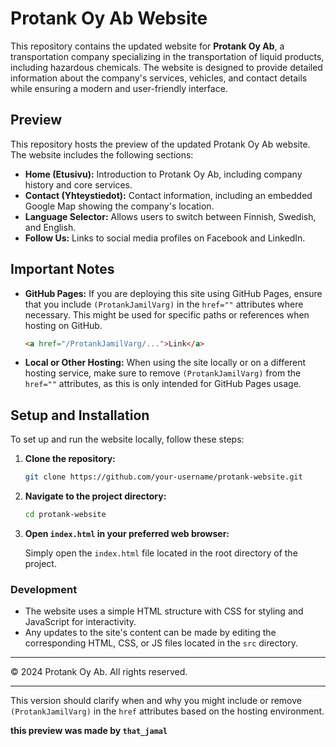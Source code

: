 # Protank Oy Ab Website

This repository contains the updated website for **Protank Oy Ab**, a transportation company specializing in the transportation of liquid products, including hazardous chemicals. The website is designed to provide detailed information about the company's services, vehicles, and contact details while ensuring a modern and user-friendly interface.

## Preview

This repository hosts the preview of the updated Protank Oy Ab website. The website includes the following sections:

- **Home (Etusivu):** Introduction to Protank Oy Ab, including company history and core services.
- **Contact (Yhteystiedot):** Contact information, including an embedded Google Map showing the company's location.
- **Language Selector:** Allows users to switch between Finnish, Swedish, and English.
- **Follow Us:** Links to social media profiles on Facebook and LinkedIn.

## Important Notes

- **GitHub Pages:** If you are deploying this site using GitHub Pages, ensure that you include `(ProtankJamilVarg)` in the `href=""` attributes where necessary. This might be used for specific paths or references when hosting on GitHub.
  
  ```html
  <a href="/ProtankJamilVarg/...">Link</a>
  ```

- **Local or Other Hosting:** When using the site locally or on a different hosting service, make sure to remove `(ProtankJamilVarg)` from the `href=""` attributes, as this is only intended for GitHub Pages usage.

## Setup and Installation

To set up and run the website locally, follow these steps:

1. **Clone the repository:**

   ```bash
   git clone https://github.com/your-username/protank-website.git
   ```

2. **Navigate to the project directory:**

   ```bash
   cd protank-website
   ```

3. **Open `index.html` in your preferred web browser:**
   
   Simply open the `index.html` file located in the root directory of the project.

### Development

- The website uses a simple HTML structure with CSS for styling and JavaScript for interactivity.
- Any updates to the site's content can be made by editing the corresponding HTML, CSS, or JS files located in the `src` directory.

---

© 2024 Protank Oy Ab. All rights reserved.

---

This version should clarify when and why you might include or remove `(ProtankJamilVarg)` in the `href` attributes based on the hosting environment.


 **this preview was made by `that_jamal`**
